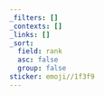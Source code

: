 ```yaml
---
_filters: []
_contexts: []
_links: []
_sort:
  field: rank
  asc: false
  group: false
sticker: emoji//1f3f9
---
```

